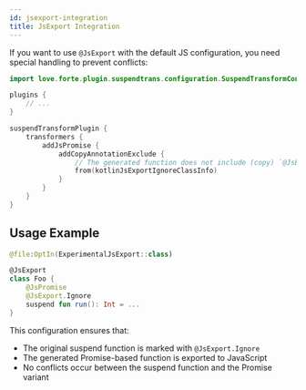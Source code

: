 ```yaml
---
id: jsexport-integration
title: JsExport Integration
---
```


If you want to use `@JsExport` with the default JS configuration, 
you need special handling to prevent conflicts:

```kotlin
import love.forte.plugin.suspendtrans.configuration.SuspendTransformConfigurations

plugins {
    // ...
}

suspendTransformPlugin {
    transformers {
        addJsPromise {
            addCopyAnnotationExclude {
                // The generated function does not include (copy) `@JsExport.Ignore`.
                from(kotlinJsExportIgnoreClassInfo)
            }
        }
    }
}
```

## Usage Example

```kotlin
@file:OptIn(ExperimentalJsExport::class)

@JsExport
class Foo {
    @JsPromise
    @JsExport.Ignore
    suspend fun run(): Int = ...
}
```

This configuration ensures that:
- The original suspend function is marked with `@JsExport.Ignore`
- The generated Promise-based function is exported to JavaScript
- No conflicts occur between the suspend function and the Promise variant
